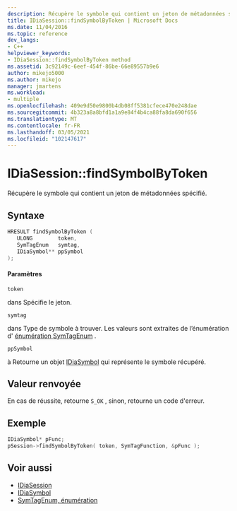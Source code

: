 ```yaml
---
description: Récupère le symbole qui contient un jeton de métadonnées spécifié.
title: IDiaSession::findSymbolByToken | Microsoft Docs
ms.date: 11/04/2016
ms.topic: reference
dev_langs:
- C++
helpviewer_keywords:
- IDiaSession::findSymbolByToken method
ms.assetid: 3c92149c-6eef-454f-86be-66e89557b9e6
author: mikejo5000
ms.author: mikejo
manager: jmartens
ms.workload:
- multiple
ms.openlocfilehash: 409e9d50e9800b4db08ff5381cfece470e248dae
ms.sourcegitcommit: 4b323a8a8bfd1a1a9e84f4b4ca88fa8da690f656
ms.translationtype: MT
ms.contentlocale: fr-FR
ms.lasthandoff: 03/05/2021
ms.locfileid: "102147617"
---
```

# <a name="idiasessionfindsymbolbytoken"></a>IDiaSession::findSymbolByToken
Récupère le symbole qui contient un jeton de métadonnées spécifié.

## <a name="syntax"></a>Syntaxe

```C++
HRESULT findSymbolByToken ( 
   ULONG        token,
   SymTagEnum   symtag,
   IDiaSymbol** ppSymbol
);
```

#### <a name="parameters"></a>Paramètres
 `token`

dans Spécifie le jeton.

 `symtag`

dans Type de symbole à trouver. Les valeurs sont extraites de l’énumération d' [énumération SymTagEnum](../../debugger/debug-interface-access/symtagenum.md) .

 `ppSymbol`

à Retourne un objet [IDiaSymbol](../../debugger/debug-interface-access/idiasymbol.md) qui représente le symbole récupéré.

## <a name="return-value"></a>Valeur renvoyée
 En cas de réussite, retourne `S_OK` , sinon, retourne un code d'erreur.

## <a name="example"></a>Exemple

```C++
IDiaSymbol* pFunc;
pSession->findSymbolByToken( token, SymTagFunction, &pFunc );
```

## <a name="see-also"></a>Voir aussi
- [IDiaSession](../../debugger/debug-interface-access/idiasession.md)
- [IDiaSymbol](../../debugger/debug-interface-access/idiasymbol.md)
- [SymTagEnum, énumération](../../debugger/debug-interface-access/symtagenum.md)
